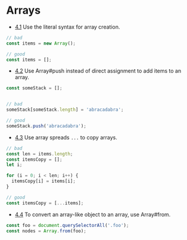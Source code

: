 ---
---

# Arrays

- [4.1](#4.1) <a name='4.1'></a> Use the literal syntax for array creation.

```javascript
// bad
const items = new Array();

// good
const items = [];
```


- [4.2](#4.2) <a name='4.2'></a> Use Array#push instead of direct assignment to add items to an array.

```javascript
const someStack = [];


// bad
someStack[someStack.length] = 'abracadabra';

// good
someStack.push('abracadabra');
```


<a name="es6-array-spreads"></a>
- [4.3](#4.3) <a name='4.3'></a> Use array spreads `...` to copy arrays.

```javascript
// bad
const len = items.length;
const itemsCopy = [];
let i;

for (i = 0; i < len; i++) {
  itemsCopy[i] = items[i];
}

// good
const itemsCopy = [...items];
```


- [4.4](#4.4) <a name='4.4'></a> To convert an array-like object to an array, use Array#from.

```javascript
const foo = document.querySelectorAll('.foo');
const nodes = Array.from(foo);
```
